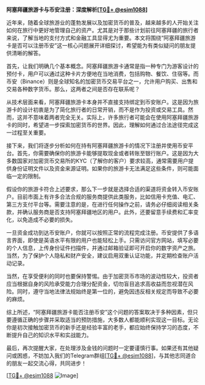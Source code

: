 **阿塞拜疆旅游卡与币安注册：深度解析[[TG💪+ @esim1088](https://t.me/s/esim1088)]**

近年来，随着全球旅游业的蓬勃发展以及加密货币的普及，越来越多的人开始关注如何在旅行中更好地管理自己的资产。尤其是对于那些计划前往阿塞拜疆的旅行者来说，了解当地的支付方式和金融工具显得尤为重要。本文将围绕“阿塞拜疆旅游卡是否可以注册币安”这一核心问题展开详细探讨，希望能为有类似疑问的朋友提供清晰的解答。

首先，让我们明确几个基本概念。阿塞拜疆旅游卡通常是指一种专门为游客设计的预付卡，用户可以通过这种卡片方便地在当地消费，包括购物、餐饮、住宿等。而币安（Binance）则是全球知名的加密货币交易平台之一，允许用户购买、出售和交易各种数字货币。那么，这两者之间是否存在联系呢？

从技术层面来看，阿塞拜疆旅游卡本身并不直接支持绑定到币安账户。这是因为旅游卡的设计初衷是为了简化旅行者的日常开销，而不是作为投资或交易工具。然而，这并不意味着两者完全无关。实际上，许多旅行者可能会在使用阿塞拜疆旅游卡的同时，希望进一步探索加密货币的世界。因此，理解如何通过合法途径完成这一过程至关重要。

接下来，我们将逐步分析如何在持有阿塞拜疆旅游卡的情况下注册并使用币安平台。首先，你需要确保你的旅游卡能够提取现金或者转账至银行账户。这是因为大多数国家对加密货币交易所的KYC（了解你的客户）要求较高，通常需要用户提供身份证明文件以及资金来源证明。如果你的旅游卡无法满足这些条件，则可能面临一定的限制。

假设你的旅游卡符合上述要求，那么下一步就是选择合适的渠道将资金转入币安账户。目前市面上有许多合法合规的服务商提供此类服务，比如信用卡充值、电汇、第三方支付平台等。需要注意的是，在进行任何操作之前，请务必仔细阅读相关条款，并确认服务商是否支持阿塞拜疆地区的用户。此外，还要留意手续费和汇率变化，以免造成不必要的损失。

一旦资金成功到达币安账户，你就可以按照正常的流程完成注册。币安提供了多语言界面，即使是英语水平有限的用户也能轻松上手。只需访问官方网站，填写必要的个人信息，上传身份证件扫描件，并通过邮箱验证即可开启你的数字资产之旅。当然，为了保护个人隐私和财产安全，建议启用双重认证功能，并定期检查账户活动记录。

当然，在享受便利的同时也要保持警惕。由于加密货币市场的波动性较大，投资者应当根据自身的风险承受能力合理分配资金，切勿盲目追求高收益而忽视潜在风险。同时，遵守当地法律法规始终是第一位的，避免因违反相关规定而导致不必要的麻烦。

综上所述，“阿塞拜疆旅游卡能否注册币安”这个问题的答案取决于多种因素，但只要遵循正确的步骤并采取适当的预防措施，大多数人都能顺利实现这一目标。无论你是初次接触加密货币的新手还是经验丰富的老手，都应始终保持学习的态度，不断提升自己的知识水平和实战能力。

最后，再次提醒大家，在处理涉及金钱的问题时一定要谨慎行事。如果还有其他疑问或困惑，不妨加入我们的Telegram群组[[TG💪+ @esim1088](https://t.me/s/esim1088)]，与其他志同道合的朋友一起交流心得，共同进步！

[[TG💪+ @esim1088](https://t.me/s/esim1088) ![Image](https://i.postimg.cc/4NQfJmqS/Snipaste-2025-05-13-00-14-12.png)]